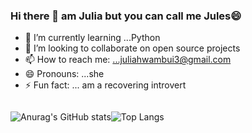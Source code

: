 ### Hi there 👋 am Julia but you can call me Jules😄




- 🌱 I’m currently learning ...Python
- 👯 I’m looking to collaborate on open source projects
- 📫 How to reach me: ...juliahwambui3@gmail.com
- 😄 Pronouns: ...she
- ⚡ Fun fact: ... am a recovering introvert

<div style ="display:flex">

  
  ![Anurag's GitHub stats](https://github-readme-stats.vercel.app/api?username=juliamwangi123&show_icons=true&theme=radical)



![Top Langs](https://github-readme-stats.vercel.app/api/top-langs/?username=juliamwangi123&theme=tokyonight)


</div>



